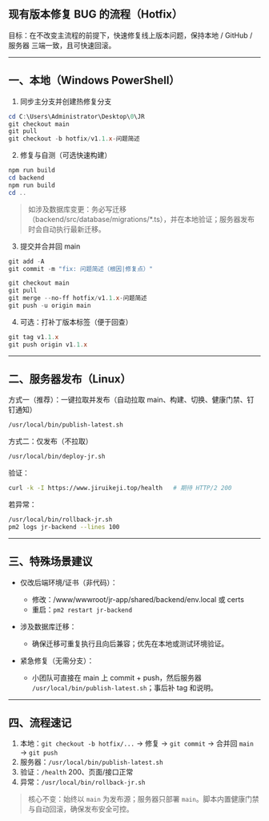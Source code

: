 ## 现有版本修复 BUG 的流程（Hotfix）

目标：在不改变主流程的前提下，快速修复线上版本问题，保持本地 / GitHub / 服务器 三端一致，且可快速回滚。

---

## 一、本地（Windows PowerShell）
1) 同步主分支并创建热修复分支
```powershell
cd C:\Users\Administrator\Desktop\0\JR
git checkout main
git pull
git checkout -b hotfix/v1.1.x-问题简述
```

2) 修复与自测（可选快速构建）
```powershell
npm run build
cd backend
npm run build
cd ..
```
> 如涉及数据库变更：务必写迁移（backend/src/database/migrations/*.ts），并在本地验证；服务器发布时会自动执行最新迁移。

3) 提交并合并回 main
```powershell
git add -A
git commit -m "fix: 问题简述（根因|修复点）"

git checkout main
git pull
git merge --no-ff hotfix/v1.1.x-问题简述
git push -u origin main
```

4) 可选：打补丁版本标签（便于回查）
```powershell
git tag v1.1.x
git push origin v1.1.x
```

---

## 二、服务器发布（Linux）
方式一（推荐）：一键拉取并发布（自动拉取 main、构建、切换、健康门禁、钉钉通知）
```bash
/usr/local/bin/publish-latest.sh
```

方式二：仅发布（不拉取）
```bash
/usr/local/bin/deploy-jr.sh
```

验证：
```bash
curl -k -I https://www.jiruikeji.top/health   # 期待 HTTP/2 200
```

若异常：
```bash
/usr/local/bin/rollback-jr.sh
pm2 logs jr-backend --lines 100
```

---

## 三、特殊场景建议
- 仅改后端环境/证书（非代码）：
  - 修改：/www/wwwroot/jr-app/shared/backend/env.local 或 certs
  - 重启：`pm2 restart jr-backend`

- 涉及数据库迁移：
  - 确保迁移可重复执行且向后兼容；优先在本地或测试环境验证。

- 紧急修复（无需分支）：
  - 小团队可直接在 main 上 commit + push，然后服务器 `/usr/local/bin/publish-latest.sh`；事后补 tag 和说明。

---

## 四、流程速记
1) 本地：`git checkout -b hotfix/...` → 修复 → `git commit` → 合并回 `main` → `git push`
2) 服务器：`/usr/local/bin/publish-latest.sh`
3) 验证：`/health` 200、页面/接口正常
4) 异常：`/usr/local/bin/rollback-jr.sh`

> 核心不变：始终以 `main` 为发布源；服务器只部署 `main`。脚本内置健康门禁与自动回滚，确保发布安全可控。



